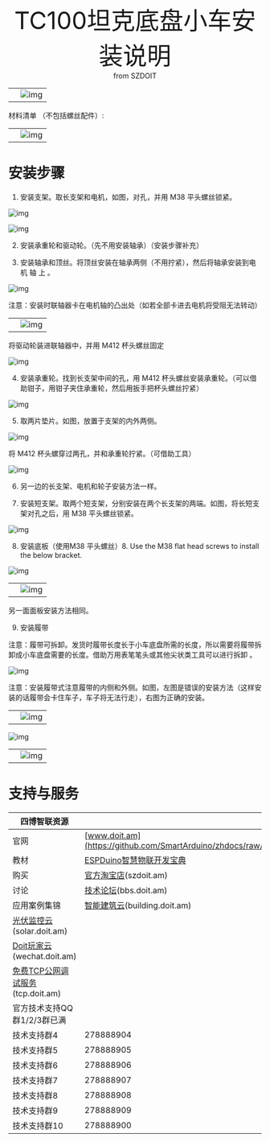  <center> <font size=10> TC100坦克底盘小车安装说明 </font></center>

<center> from SZDOIT </center>

|      |                                                              |
| ---- | :----------------------------------------------------------- |
|      | ![img](https://github.com/SmartArduino/zhdocs/raw/master/zhSmartCAR/TC100/wps1.png) |

材料清单 （不包括螺丝配件）:

|      |                                                              |
| ---- | :----------------------------------------------------------- |
|      | ![img](https://github.com/SmartArduino/zhdocs/raw/master/zhSmartCAR/TC100/wps2.png) |

# 安装步骤 

1. 安装支架。取长支架和电机，如图，对孔，并用 M38 平头螺丝锁紧。

![img](https://github.com/SmartArduino/zhdocs/raw/master/zhSmartCAR/TC100/wps3.png)



![img](https://github.com/SmartArduino/zhdocs/raw/master/zhSmartCAR/TC100/wps4.png)

 

 

2. 安装承重轮和驱动轮。（先不用安装轴承）（安装步骤补充）

3. 安装轴承和顶丝。将顶丝安装在轴承两侧（不用拧紧），然后将轴承安装到电机 轴 上 。

 ![img](https://github.com/SmartArduino/zhdocs/raw/master/zhSmartCAR/TC100/wps5.png)

注意：安装时联轴器卡在电机轴的凸出处（如若全部卡进去电机将受阻无法转动） 

|      |                                                              |
| ---- | ------------------------------------------------------------ |
|      | ![img](https://github.com/SmartArduino/zhdocs/raw/master/zhSmartCAR/TC100/wps6.png) |

将驱动轮装进联轴器中，并用 M412 杯头螺丝固定 

![img](https://github.com/SmartArduino/zhdocs/raw/master/zhSmartCAR/TC100/wps7.jpg) 

4. 安装承重轮。找到长支架中间的孔，用 M412 杯头螺丝安装承重轮。（可以借助钳子，用钳子夹住承重轮，然后用扳手把杯头螺丝拧紧） 

![img](https://github.com/SmartArduino/zhdocs/raw/master/zhSmartCAR/TC100/wps8.png)

5. 取两片垫片。如图，放置于支架的内外两侧。

![img](https://github.com/SmartArduino/zhdocs/raw/master/zhSmartCAR/TC100/wps9.jpg)

将 M412 杯头螺穿过两孔，并和承重轮拧紧。（可借助工具）

![img](https://github.com/SmartArduino/zhdocs/raw/master/zhSmartCAR/TC100/wps10.jpg) 

6. 另一边的长支架、电机和轮子安装方法一样。

7. 安装短支架。取两个短支架，分别安装在两个长支架的两端。如图，将长短支架对孔之后，用 M38 平头螺丝锁紧。

![img](https://github.com/SmartArduino/zhdocs/raw/master/zhSmartCAR/TC100/wps11.jpg)

8. 安装底板（使用M38 平头螺丝）8. Use the M38 flat head screws to install the below bracket.



![img](https://github.com/SmartArduino/zhdocs/raw/master/zhSmartCAR/TC100/wps12.png)

|      |                                                              |
| ---- | ------------------------------------------------------------ |
|      | ![img](https://github.com/SmartArduino/zhdocs/raw/master/zhSmartCAR/TC100/wps13.png) |

另一面面板安装方法相同。

9. 安装履带 

注意：履带可拆卸。发货时履带长度长于小车底盘所需的长度，所以需要将履带拆卸成小车底盘需要的长度。借助万用表笔笔头或其他尖状类工具可以进行拆卸 。 

![img](https://github.com/SmartArduino/zhdocs/raw/master/zhSmartCAR/TC100/wps14.jpg) 

 

注意：安装履带式注意履带的内侧和外侧。如图，左图是错误的安装方法（这样安装的话履带会卡住车子，车子将无法行走），右图为正确的安装。

|      |                                                              |
| ---- | ------------------------------------------------------------ |
|      | ![img](https://github.com/SmartArduino/zhdocs/raw/master/zhSmartCAR/TC100/wps15.png) |

![img](https://github.com/SmartArduino/zhdocs/raw/master/zhSmartCAR/TC100/wps16.jpg) 

|      |                                                              |
| ---- | ------------------------------------------------------------ |
|      | ![img](https://github.com/SmartArduino/zhdocs/raw/master/zhSmartCAR/TC100/wps17.png) |

#  支持与服务

| 四博智联资源                                                 |                                                              |
| ------------------------------------------------------------ | ------------------------------------------------------------ |
| 官网                                                         | [www.doit.am](https://github.com/SmartArduino/zhdocs/raw/master/zhSmartCAR/TC100/http://www.doit.am/) |
| 教材                                                         | [ESPDuino智慧物联开发宝典](https://github.com/SmartArduino/zhdocs/raw/master/zhSmartCAR/TC100/https://item.taobao.com/item.htm?spm=a1z10.3-c.w4002-7420449993.9.Bgp1Ll&id=520583000610) |
| 购买                                                         | [官方淘宝店](https://github.com/SmartArduino/zhdocs/raw/master/zhSmartCAR/TC100/https://szdoit.taobao.com/)(szdoit.am) |
| 讨论                                                         | [技术论坛](https://github.com/SmartArduino/zhdocs/raw/master/zhSmartCAR/TC100/http://bbs.doit.am/forum.php)(bbs.doit.am) |
| 应用案例集锦                                                 | [智能建筑云](https://github.com/SmartArduino/zhdocs/raw/master/zhSmartCAR/TC100/http://building.doit.am)(building.doit.am) |
| [光伏监控云](https://github.com/SmartArduino/zhdocs/raw/master/zhSmartCAR/TC100/http://solar.doit.am)(solar.doit.am) |                                                              |
| [Doit玩家云](https://github.com/SmartArduino/zhdocs/raw/master/zhSmartCAR/TC100/http://wechat.doit.am)(wechat.doit.am) |                                                              |
| [免费TCP公网调试服务](https://github.com/SmartArduino/zhdocs/raw/master/zhSmartCAR/TC100/http://tcp.doit.am)(tcp.doit.am) |                                                              |
| 官方技术支持QQ群1/2/3群已满                                  |                                                              |
| 技术支持群4                                                  | 278888904                                                    |
| 技术支持群5                                                  | 278888905                                                    |
| 技术支持群6                                                  | 278888906                                                    |
| 技术支持群7                                                  | 278888907                                                    |
| 技术支持群8                                                  | 278888908                                                    |
| 技术支持群9                                                  | 278888909                                                    |
| 技术支持群10                                                 | 278888900                                                    |